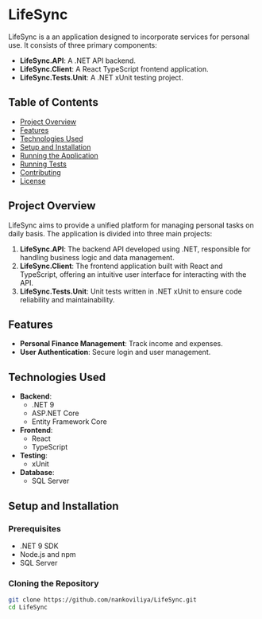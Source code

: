 # LifeSync

LifeSync is a an application designed to incorporate services for personal use. It consists of three primary components:

- **LifeSync.API**: A .NET API backend.
- **LifeSync.Client**: A React TypeScript frontend application.
- **LifeSync.Tests.Unit**: A .NET xUnit testing project.

## Table of Contents

- [Project Overview](#project-overview)
- [Features](#features)
- [Technologies Used](#technologies-used)
- [Setup and Installation](#setup-and-installation)
- [Running the Application](#running-the-application)
- [Running Tests](#running-tests)
- [Contributing](#contributing)
- [License](#license)

## Project Overview

LifeSync aims to provide a unified platform for managing personal tasks on daily basis. The application is divided into three main projects:

1. **LifeSync.API**: The backend API developed using .NET, responsible for handling business logic and data management.
2. **LifeSync.Client**: The frontend application built with React and TypeScript, offering an intuitive user interface for interacting with the API.
3. **LifeSync.Tests.Unit**: Unit tests written in .NET xUnit to ensure code reliability and maintainability.

## Features

- **Personal Finance Management**: Track income and expenses.
- **User Authentication**: Secure login and user management.

## Technologies Used

- **Backend**:
  - .NET 9
  - ASP.NET Core
  - Entity Framework Core
- **Frontend**:
  - React
  - TypeScript
- **Testing**:
  - xUnit
- **Database**:
  - SQL Server

## Setup and Installation

### Prerequisites

- .NET 9 SDK
- Node.js and npm
- SQL Server

### Cloning the Repository

```bash
git clone https://github.com/nankoviliya/LifeSync.git
cd LifeSync
